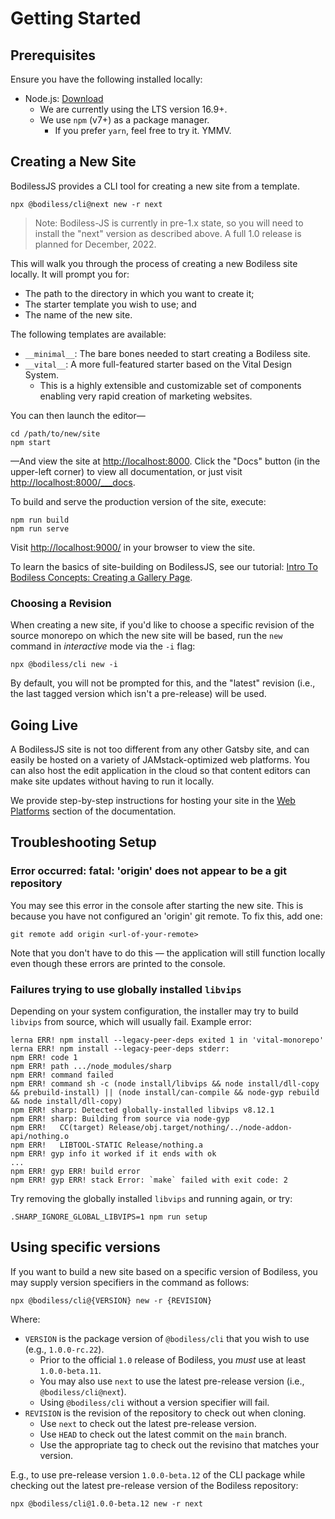# Getting Started

## Prerequisites

Ensure you have the following installed locally:

- Node.js: [Download](https://nodejs.org/en/download/ ':target=_blank')
  - We are currently using the LTS version 16.9+.
  - We use `npm` (v7+) as a package manager.
    - If you prefer `yarn`, feel free to try it. YMMV.

## Creating a New Site

BodilessJS provides a CLI tool for creating a new site from a template.

```shell-session
npx @bodiless/cli@next new -r next
```

  > Note: Bodiless-JS is currently in pre-1.x state, so you will need
  > to install the "next" version as described above.  A full 1.0 release is planned
  > for December, 2022.

This will walk you through the process of creating a new Bodiless site locally. It will prompt you
for:

- The path to the directory in which you want to create it;
- The starter template you wish to use; and
- The name of the new site.

The following templates are available:

- `__minimal__`: The bare bones needed to start creating a Bodiless site.
- `__vital__`: A more full-featured starter based on the Vital Design System.
  - This is a highly extensible and customizable set of components enabling very rapid creation of
    marketing websites.

You can then launch the editor—

```shell-session
cd /path/to/new/site
npm start
```

—And view the site at [http://localhost:8000](http://localhost:8000 ':target=_blank'). Click the
"Docs" button (in the upper-left corner) to view all documentation, or just visit
[http://localhost:8000/___docs](http://localhost:8000/___docs ':target=_blank').

To build and serve the production version of the site, execute:

```shell-session
npm run build
npm run serve
```

Visit [http://localhost:9000/](http://localhost:9000/ ':target=_blank') in your browser to view the
site.

To learn the basics of site-building on BodilessJS, see our tutorial: [Intro To Bodiless Concepts:
Creating a Gallery Page](/Development/Guides/IntroToBodilessConcepts).

### Choosing a Revision

When creating a new site, if you'd like to choose a specific revision of the source monorepo on
which the new site will be based, run the `new` command in _interactive_ mode via the `-i` flag:

```shell-session
npx @bodiless/cli new -i
```

By default, you will not be prompted for this, and the "latest" revision (i.e., the last tagged
version which isn't a pre-release) will be used.

## Going Live

A BodilessJS site is not too different from any other Gatsby site, and
can easily be hosted on a variety of JAMstack-optimized web platforms.
You can also host the edit application in the cloud so that content
editors can make site updates without having to run it locally.

We provide step-by-step instructions for hosting your site in the [Web Platforms](../Development/WebPlatforms/) section of the documentation.  

## Troubleshooting Setup

### Error occurred: fatal: 'origin' does not appear to be a git repository

You may see this error in the console after starting the new site. This is because you have not
configured an 'origin' git remote. To fix this, add one:

```shell-session
git remote add origin <url-of-your-remote>
```

Note that you don't have to do this — the application will still function locally even though these
errors are printed to the console.

### Failures trying to use globally installed `libvips`

Depending on your system configuration, the installer may try to build `libvips` from source, which
will usually fail. Example error:

```shell-session
lerna ERR! npm install --legacy-peer-deps exited 1 in 'vital-monorepo'
lerna ERR! npm install --legacy-peer-deps stderr:
npm ERR! code 1
npm ERR! path .../node_modules/sharp
npm ERR! command failed
npm ERR! command sh -c (node install/libvips && node install/dll-copy && prebuild-install) || (node install/can-compile && node-gyp rebuild && node install/dll-copy)
npm ERR! sharp: Detected globally-installed libvips v8.12.1
npm ERR! sharp: Building from source via node-gyp
npm ERR!   CC(target) Release/obj.target/nothing/../node-addon-api/nothing.o
npm ERR!   LIBTOOL-STATIC Release/nothing.a
npm ERR! gyp info it worked if it ends with ok
...
npm ERR! gyp ERR! build error
npm ERR! gyp ERR! stack Error: `make` failed with exit code: 2
```

Try removing the globally installed `libvips` and running again, or try:

```shell
.SHARP_IGNORE_GLOBAL_LIBVIPS=1 npm run setup
```
## Using specific versions

If you want to build a new site based on a specific version of Bodiless, you may
supply version specifiers in the command as follows:

  ```shell-session
  npx @bodiless/cli@{VERSION} new -r {REVISION}
  ```

  Where:

  - `VERSION` is the package version of `@bodiless/cli` that you wish to use (e.g.,
    `1.0.0-rc.22`).
    - Prior to the official `1.0` release of Bodiless, you _must_ use at least `1.0.0-beta.11`.
    - You may also use `next` to use the latest pre-release version (i.e., `@bodiless/cli@next`).
    - Using `@bodiless/cli` without a version specifier will fail.
  - `REVISION` is the revision of the repository to check out when cloning.
    - Use `next` to check out the latest pre-release version.
    - Use `HEAD` to check out the latest commit on the `main` branch.
    - Use the appropriate tag to check out the revisino that matches your version.

  E.g., to use pre-release version `1.0.0-beta.12` of the CLI package while checking out the latest
  pre-release version of the Bodiless repository:

  ```shell-session
  npx @bodiless/cli@1.0.0-beta.12 new -r next
  ```